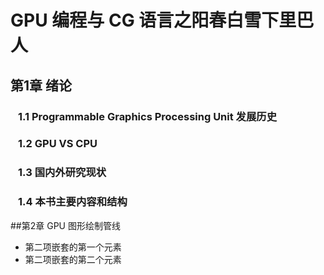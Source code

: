 # GPU 编程与 CG 语言之阳春白雪下里巴人

## 第1章 绪论
### &ensp; 1.1  Programmable Graphics Processing Unit 发展历史
### &ensp; 1.2  GPU VS CPU
### &ensp; 1.3  国内外研究现状
### &ensp; 1.4  本书主要内容和结构
##第2章 GPU 图形绘制管线
- 第二项嵌套的第一个元素
- 第二项嵌套的第二个元素
